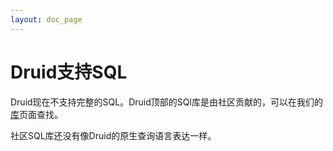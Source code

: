 ```yaml
---
layout: doc_page
---
```

# Druid支持SQL

Druid现在不支持完整的SQL。Druid顶部的SQl库是由社区贡献的，可以在我们的[库](../development/libraries.html)页面查找。

社区SQL库还没有像Druid的原生查询语言表达一样。